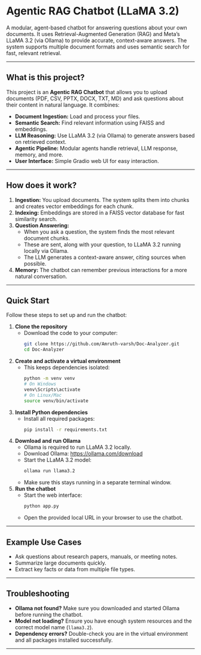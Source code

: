 # Agentic RAG Chatbot (LLaMA 3.2)

A modular, agent-based chatbot for answering questions about your own documents. It uses Retrieval-Augmented Generation (RAG) and Meta’s LLaMA 3.2 (via Ollama) to provide accurate, context-aware answers. The system supports multiple document formats and uses semantic search for fast, relevant retrieval.

---

## What is this project?

This project is an **Agentic RAG Chatbot** that allows you to upload documents (PDF, CSV, PPTX, DOCX, TXT, MD) and ask questions about their content in natural language. It combines:
- **Document Ingestion:** Load and process your files.
- **Semantic Search:** Find relevant information using FAISS and embeddings.
- **LLM Reasoning:** Use LLaMA 3.2 (via Ollama) to generate answers based on retrieved context.
- **Agentic Pipeline:** Modular agents handle retrieval, LLM response, memory, and more.
- **User Interface:** Simple Gradio web UI for easy interaction.

---

## How does it work?

1. **Ingestion:** You upload documents. The system splits them into chunks and creates vector embeddings for each chunk.
2. **Indexing:** Embeddings are stored in a FAISS vector database for fast similarity search.
3. **Question Answering:**
   - When you ask a question, the system finds the most relevant document chunks.
   - These are sent, along with your question, to LLaMA 3.2 running locally via Ollama.
   - The LLM generates a context-aware answer, citing sources when possible.
4. **Memory:** The chatbot can remember previous interactions for a more natural conversation.

---

## Quick Start

Follow these steps to set up and run the chatbot:

1. **Clone the repository**
   - Download the code to your computer:
     ```bash
     git clone https://github.com/Amruth-varsh/Doc-Analyzer.git
     cd Doc-Analyzer
     ```
2. **Create and activate a virtual environment**
   - This keeps dependencies isolated:
     ```bash
     python -m venv venv
     # On Windows
     venv\Scripts\activate
     # On Linux/Mac
     source venv/bin/activate
     ```
3. **Install Python dependencies**
   - Install all required packages:
     ```bash
     pip install -r requirements.txt
     ```
4. **Download and run Ollama**
   - Ollama is required to run LLaMA 3.2 locally.
   - Download Ollama: https://ollama.com/download
   - Start the LLaMA 3.2 model:
     ```bash
     ollama run llama3.2
     ```
   - Make sure this stays running in a separate terminal window.
5. **Run the chatbot**
   - Start the web interface:
     ```bash
     python app.py
     ```
   - Open the provided local URL in your browser to use the chatbot.

---

## Example Use Cases
- Ask questions about research papers, manuals, or meeting notes.
- Summarize large documents quickly.
- Extract key facts or data from multiple file types.

---

## Troubleshooting
- **Ollama not found?** Make sure you downloaded and started Ollama before running the chatbot.
- **Model not loading?** Ensure you have enough system resources and the correct model name (`llama3.2`).
- **Dependency errors?** Double-check you are in the virtual environment and all packages installed successfully.

---


